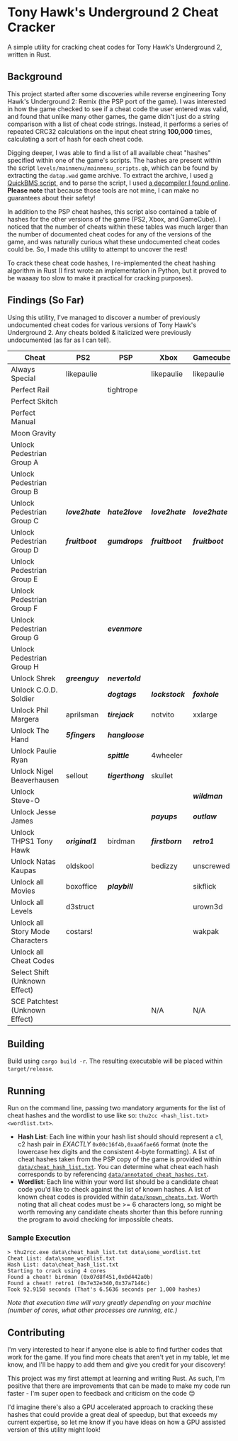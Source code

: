 # Tony Hawk's Underground 2 Cheat Cracker

A simple utility for cracking cheat codes for Tony Hawk's Underground 2, written in Rust.

## Background

This project started after some discoveries while reverse engineering Tony Hawk's Underground 2: Remix (the PSP port of the game). I was interested in how the game checked to see if a cheat code the user entered was valid, and found that unlike many other games, the game didn't just do a string comparison with a list of cheat code strings. Instead, it performs a series of repeated CRC32 calculations on the input cheat string **100,000** times, calculating a sort of hash for each cheat code.

Digging deeper, I was able to find a list of all available cheat "hashes" specified within one of the game's scripts. The hashes are present within the script `levels/mainmenu/mainmenu_scripts.qb`, which can be found by extracting the `datap.wad` game archive. To extract the archive, I used [a QuickBMS script](https://aluigi.altervista.org/bms/thps_hed_wad.bms), and to parse the script, I used [a decompiler I found online](http://thmods.com/forum/viewtopic.php?t=835). **Please note** that because those tools are not mine, I can make no guarantees about their safety!

In addition to the PSP cheat hashes, this script also contained a table of hashes for the other versions of the game (PS2, Xbox, and GameCube). I noticed that the number of cheats within these tables was much larger than the number of documented cheat codes for any of the versions of the game, and was naturally curious what these undocumented cheat codes could be. So, I made this utility to attempt to uncover the rest!

To crack these cheat code hashes, I re-implemented the cheat hashing algorithm in Rust (I first wrote an implementation in Python, but it proved to be waaaay too slow to make it practical for cracking purposes).

## Findings (So Far)

Using this utility, I've managed to discover a number of previously undocumented cheat codes for various versions of Tony Hawk's Underground 2. Any cheats bolded & italicized were previously undocumented (as far as I can tell).

| Cheat                            | PS2             | PSP              | Xbox            | Gamecube        |
|----------------------------------|-----------------|------------------|-----------------|-----------------|
| Always Special                   | likepaulie      |                  | likepaulie      | likepaulie      |
| Perfect Rail                     |                 | tightrope        |                 |                 |
| Perfect Skitch                   |                 |                  |                 |                 |
| Perfect Manual                   |                 |                  |                 |                 |
| Moon Gravity                     |                 |                  |                 |                 |
| Unlock Pedestrian Group A        |                 |                  |                 |                 |
| Unlock Pedestrian Group B        |                 |                  |                 |                 |
| Unlock Pedestrian Group C        | ***love2hate*** | ***hate2love***  | ***love2hate*** | ***love2hate*** |
| Unlock Pedestrian Group D        | ***fruitboot*** | ***gumdrops***   | ***fruitboot*** | ***fruitboot*** |
| Unlock Pedestrian Group E        |                 |                  |                 |                 |
| Unlock Pedestrian Group F        |                 |                  |                 |                 |
| Unlock Pedestrian Group G        |                 | ***evenmore***   |                 |                 |
| Unlock Pedestrian Group H        |                 |                  |                 |                 |
| Unlock Shrek                     | ***greenguy***  | ***nevertold***  |                 |                 |
| Unlock C.O.D. Soldier            |                 | ***dogtags***    | ***lockstock*** | ***foxhole***   |
| Unlock Phil Margera              | aprilsman       | ***tirejack***   | notvito         | xxlarge         |
| Unlock The Hand                  | ***5fingers***  | ***hangloose***  |                 |                 |
| Unlock Paulie Ryan               |                 | ***spittle***    | 4wheeler        |                 |
| Unlock Nigel Beaverhausen        | sellout         | ***tigerthong*** | skullet         |                 |
| Unlock Steve-O                   |                 |                  |                 | ***wildman***   |
| Unlock Jesse James               |                 |                  | ***payups***    | ***outlaw***    |
| Unlock THPS1 Tony Hawk           | ***original1*** | birdman          | ***firstborn*** | ***retro1***    |
| Unlock Natas Kaupas              | oldskool        |                  | bedizzy         | unscrewed       |
| Unlock all Movies                | boxoffice       | ***playbill***   |                 | sikflick        |
| Unlock all Levels                | d3struct        |                  |                 | urown3d         |
| Unlock all Story Mode Characters | costars!        |                  |                 | wakpak          |
| Unlock all Cheat Codes           |                 |                  |                 |                 |
| Select Shift (Unknown Effect)    |                 |                  |                 |                 |
| SCE Patchtest (Unknown Effect)   |                 |                  | N/A             | N/A             |

## Building

Build using `cargo build -r`. The resulting executable will be placed within `target/release`.

## Running

Run on the command line, passing two mandatory arguments for the list of cheat hashes and the wordlist to use like so: `thu2cc <hash_list.txt> <wordlist.txt>`.

* **Hash List**: Each line within your hash list should should represent a c1, c2 hash pair in *EXACTLY* `0x00c16f4b,0xaa6fae66` format (note the lowercase hex digits and the consistent 4-byte formatting). A list of cheat hashes taken from the PSP copy of the game is provided within [`data/cheat_hash_list.txt`](data/cheat_hash_list.txt). You can determine what cheat each hash corresponds to by referencing [`data/annotated_cheat_hashes.txt`](data/annotated_cheat_hashes.txt).
* **Wordlist**: Each line within your word list should be a candidate cheat code you'd like to check against the list of known hashes. A list of known cheat codes is provided within [`data/known_cheats.txt`](data/known_cheats.txt). Worth noting that all cheat codes must be >=  6 characters long, so might be worth removing any candidate cheats shorter than this before running the program to avoid checking for impossible cheats.

### Sample Execution

```console
> thu2rcc.exe data\cheat_hash_list.txt data\some_wordlist.txt
Cheat List: data\some_wordlist.txt
Hash List: data\cheat_hash_list.txt
Starting to crack using 4 cores
Found a cheat! birdman (0x07d8f451,0x0d442a0b)
Found a cheat! retro1 (0x7e32e340,0x37a7146c)
Took 92.9150 seconds (That's 6.5636 seconds per 1,000 hashes)
```

*Note that execution time will vary greatly depending on your machine (number of cores, what other processes are running, etc.)*

## Contributing

I'm very interested to hear if anyone else is able to find further codes that work for the game. If you find more cheats that aren't yet in my table, let me know, and I'll be happy to add them and give you credit for your discovery!

This project was my first attempt at learning and writing Rust. As such, I'm positive that there are improvements that can be made to make my code run faster - I'm super open to feedback and criticism on the code 😊

I'd imagine there's also a GPU accelerated approach to cracking these hashes that could provide a great deal of speedup, but that exceeds my current expertise, so let me know if you have ideas on how a GPU assisted version of this utility might look!